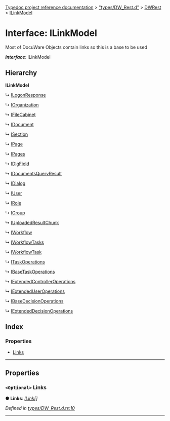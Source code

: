 [Typedoc project reference documentation](../README.md) > ["types/DW_Rest.d"](../modules/_types_dw_rest_d_.md) > [DWRest](../modules/_types_dw_rest_d_.dwrest.md) > [ILinkModel](../interfaces/_types_dw_rest_d_.dwrest.ilinkmodel.md)

# Interface: ILinkModel

Most of DocuWare Objects contain links so this is a base to be used

*__interface__*: ILinkModel

## Hierarchy

**ILinkModel**

↳  [ILogonResponse](_types_dw_rest_d_.dwrest.ilogonresponse.md)

↳  [IOrganization](_types_dw_rest_d_.dwrest.iorganization.md)

↳  [IFileCabinet](_types_dw_rest_d_.dwrest.ifilecabinet.md)

↳  [IDocument](_types_dw_rest_d_.dwrest.idocument.md)

↳  [ISection](_types_dw_rest_d_.dwrest.isection.md)

↳  [IPage](_types_dw_rest_d_.dwrest.ipage.md)

↳  [IPages](_types_dw_rest_d_.dwrest.ipages.md)

↳  [IDlgField](_types_dw_rest_d_.dwrest.idlgfield.md)

↳  [IDocumentsQueryResult](_types_dw_rest_d_.dwrest.idocumentsqueryresult.md)

↳  [IDialog](_types_dw_rest_d_.dwrest.idialog.md)

↳  [IUser](_types_dw_rest_d_.dwrest.iuser.md)

↳  [IRole](_types_dw_rest_d_.dwrest.irole.md)

↳  [IGroup](_types_dw_rest_d_.dwrest.igroup.md)

↳  [IUploadedResultChunk](_types_dw_rest_d_.dwrest.iuploadedresultchunk.md)

↳  [IWorkflow](_types_dw_rest_d_.dwrest.iworkflow.md)

↳  [IWorkflowTasks](_types_dw_rest_d_.dwrest.iworkflowtasks.md)

↳  [IWorkflowTask](_types_dw_rest_d_.dwrest.iworkflowtask.md)

↳  [ITaskOperations](_types_dw_rest_d_.dwrest.itaskoperations.md)

↳  [IBaseTaskOperations](_types_dw_rest_d_.dwrest.ibasetaskoperations.md)

↳  [IExtendedControllerOperations](_types_dw_rest_d_.dwrest.iextendedcontrolleroperations.md)

↳  [IExtendedUserOperations](_types_dw_rest_d_.dwrest.iextendeduseroperations.md)

↳  [IBaseDecisionOperations](_types_dw_rest_d_.dwrest.ibasedecisionoperations.md)

↳  [IExtendedDecisionOperations](_types_dw_rest_d_.dwrest.iextendeddecisionoperations.md)

## Index

### Properties

* [Links](_types_dw_rest_d_.dwrest.ilinkmodel.md#links)

---

## Properties

<a id="links"></a>

### `<Optional>` Links

**● Links**: *[ILink](_types_dw_rest_d_.dwrest.ilink.md)[]*

*Defined in [types/DW_Rest.d.ts:10](https://github.com/DocuWare/REST-Sample-TS/blob/22cf36b/src/types/DW_Rest.d.ts#L10)*

___

